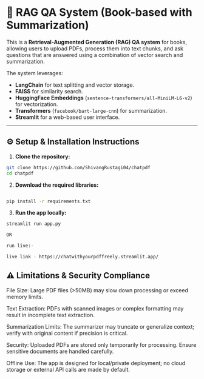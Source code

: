 # 📖 RAG QA System (Book-based with Summarization)

This is a **Retrieval-Augmented Generation (RAG) QA system** for books, allowing users to upload PDFs, process them into text chunks, and ask questions that are answered using a combination of vector search and summarization.

The system leverages:
- **LangChain** for text splitting and vector storage.
- **FAISS** for similarity search.
- **HuggingFace Embeddings** (`sentence-transformers/all-MiniLM-L6-v2`) for vectorization.
- **Transformers** (`facebook/bart-large-cnn`) for summarization.
- **Streamlit** for a web-based user interface.

---

## ⚙️ Setup & Installation Instructions

1. **Clone the repository:**
```bash
git clone https://github.com/ShivangRustagi04/chatpdf
cd chatpdf
```

2. **Download the required libraries:**
```bash

pip install -r requirements.txt

```
3. **Run the app locally:**
```bash
streamlit run app.py

OR 

run live:-

live link - https://chatwithyourpdffreely.streamlit.app/
```

## ⚠️ Limitations & Security Compliance

File Size: Large PDF files (>50MB) may slow down processing or exceed memory limits.

Text Extraction: PDFs with scanned images or complex formatting may result in incomplete text extraction.

Summarization Limits: The summarizer may truncate or generalize context; verify with original content if precision is critical.

Security: Uploaded PDFs are stored only temporarily for processing. Ensure sensitive documents are handled carefully.

Offline Use: The app is designed for local/private deployment; no cloud storage or external API calls are made by default.